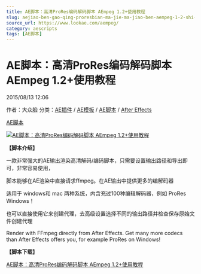 ```yaml
---
title: AE脚本：高清ProRes编码解码脚本 AEmpeg 1.2+使用教程
slug: aejiao-ben-gao-qing-proresbian-ma-jie-ma-jiao-ben-aempeg-1-2-shi-yong-jiao-cheng
source_url: https://www.lookae.com/aempeg/
category: aescripts
tags: [AE脚本]
---
```

# AE脚本：高清ProRes编码解码脚本 AEmpeg 1.2+使用教程

2015/08/13 12:06

作者：大众脸
分类：[AE插件](https://www.lookae.com/after-effects/aechajian/) / [AE模板](https://www.lookae.com/after-effects/other-after-effects/) / [AE脚本](https://www.lookae.com/after-effects/aescripts/) / [After Effects](https://www.lookae.com/after-effects/)

[AE脚本](https://www.lookae.com/tag/ae%e8%84%9a%e6%9c%ac/)

[![AE脚本：高清ProRes编码解码脚本 AEmpeg 1.2+使用教程](https://www.lookae.com/wp-content/uploads/2015/08/aempg.jpg "AE脚本：高清ProRes编码解码脚本 AEmpeg 1.2+使用教程-LookAE.com")](https://www.lookae.com/wp-content/uploads/2015/08/aempg.jpg)

**【脚本介绍】**

一款非常强大的AE输出渲染高清解码/编码脚本，只需要设置输出路径和导出即可，非常容易使用，

脚本能够在AE渲染中直接请求ffmpeg。在AE输出中提供更多的编解码器

适用于 windows和 mac 两种系统，内含充过100种编辑解码器，例如 ProRes Windows！

也可以直接使用它来创建代理，去高级设置选择不同的输出路径并检查保存原始文件创建代理

Render with FFmpeg directly from After Effects. Get many more codecs than After Effects offers you, for example ProRes on Windows!

**【脚本下载】**

[AE脚本：高清ProRes编码解码脚本 AEmpeg 1.2+使用教程](https://www.400gb.com/file/112429490)

